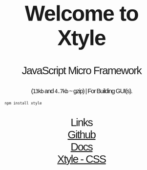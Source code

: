 <h1 style="font-size: 5em; letter-spacing: -2px; font-family: Georgia, sans-serif;" align="center">
   Welcome to <strong>Xtyle</strong>
</h1>

<p align="center" style="font-size: 2.5em; letter-spacing: -2px; font-family: Georgia, sans-serif;" >
    JavaScript Micro Framework
</p>

<p align="center" style="font-size: 1.5em; letter-spacing: -2px; font-family: Georgia, sans-serif;" >
     (<code>13kb</code> and <code>4.7kb</code> ~ gzip) | For Building GUI(s).
</p>

```sh
npm install xtyle
```

<p align="center" style="font-size: 2.5em; letter-spacing: -2px; font-family: Georgia, sans-serif;" >
   Links 
   <br>
   <a href="https://github.com/hlop3z/xtyle" target="_blank">
   Github
   </a>
   <br>
   <a href="https://hlop3z.github.io/xtyle/" target="_blank">
   Docs
   </a>
   <br>
   <a href="https://github.com/hlop3z/xtyle-css" target="_blank">Xtyle - CSS</a>
</p>
